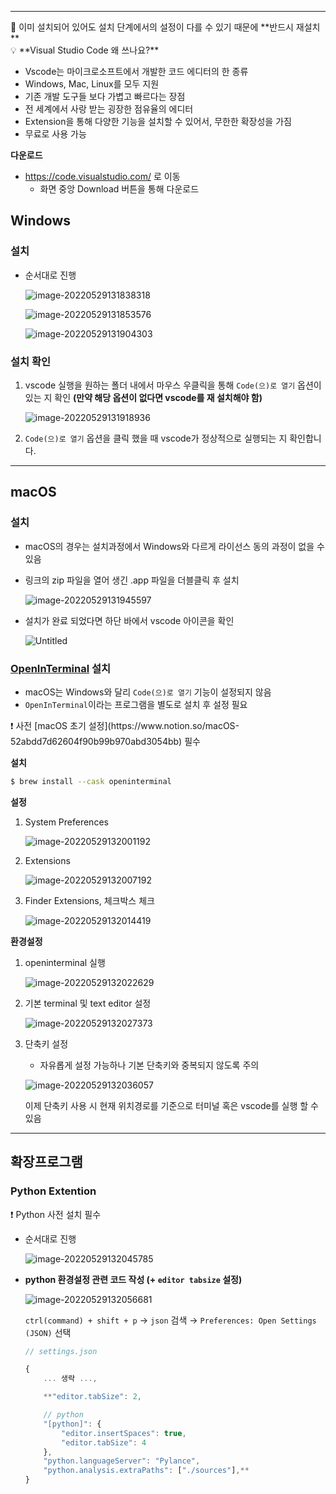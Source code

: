------

<aside> 📌 이미 설치되어 있어도 설치 단계에서의 설정이 다를 수 있기 때문에 **반드시 재설치**

</aside>

<aside> 💡 **Visual Studio Code 왜 쓰나요?**

- Vscode는 마이크로소프트에서 개발한 코드 에디터의 한 종류
- Windows, Mac, Linux를 모두 지원
- 기존 개발 도구들 보다 가볍고 빠르다는 장점
- 전 세계에서 사랑 받는 굉장한 점유율의 에디터
- Extension을 통해 다양한 기능을 설치할 수 있어서, 무한한 확장성을 가짐
- 무료로 사용 가능

</aside>

**다운로드**

- https://code.visualstudio.com/ 로 이동
  - 화면 중앙 Download 버튼을 통해 다운로드

## Windows

### 설치

- 순서대로 진행

  ![image-20220529131838318](C:\Users\dheld\AppData\Roaming\Typora\typora-user-images\image-20220529131838318.png)

  ![image-20220529131853576](C:\Users\dheld\AppData\Roaming\Typora\typora-user-images\image-20220529131853576.png)

  ![image-20220529131904303](C:\Users\dheld\AppData\Roaming\Typora\typora-user-images\image-20220529131904303.png)

### 설치 확인

1. vscode 실행을 원하는 폴더 내에서 마우스 우클릭을 통해 `Code(으)로 열기` 옵션이 있는 지 확인 **(만약 해당 옵션이 없다면 vscode를 재 설치해야 함)**

   ![image-20220529131918936](C:\Users\dheld\AppData\Roaming\Typora\typora-user-images\image-20220529131918936.png)

2. `Code(으)로 열기` 옵션을 클릭 했을 때 vscode가 정상적으로 실행되는 지 확인합니다.

   

------

## macOS

### 설치

- macOS의 경우는 설치과정에서 Windows와 다르게 라이선스 동의 과정이 없을 수 있음

- 링크의 zip 파일을 열어 생긴 .app 파일을 더블클릭 후 설치

  ![image-20220529131945597](C:\Users\dheld\AppData\Roaming\Typora\typora-user-images\image-20220529131945597.png)

- 설치가 완료 되었다면 하단 바에서 vscode 아이콘을 확인

  ![Untitled](https://s3-us-west-2.amazonaws.com/secure.notion-static.com/5996c742-5aa8-4311-8187-9600dd33a932/Untitled.png)

### [OpenInTerminal](https://github.com/Ji4n1ng/OpenInTerminal) 설치

- macOS는 Windows와 달리 `Code(으)로 열기` 기능이 설정되지 않음
- `OpenInTerminal`이라는 프로그램을 별도로 설치 후 설정 필요

<aside> ❗ 사전 [macOS 초기 설정](https://www.notion.so/macOS-52abdd7d62604f90b99b970abd3054bb) 필수

</aside>

**설치**

```bash
$ brew install --cask openinterminal
```

**설정**

1. System Preferences

   ![image-20220529132001192](C:\Users\dheld\AppData\Roaming\Typora\typora-user-images\image-20220529132001192.png)

2. Extensions

   ![image-20220529132007192](C:\Users\dheld\AppData\Roaming\Typora\typora-user-images\image-20220529132007192.png)

3. Finder Extensions, 체크박스 체크

   ![image-20220529132014419](C:\Users\dheld\AppData\Roaming\Typora\typora-user-images\image-20220529132014419.png)

**환경설정**

1. openinterminal 실행

   ![image-20220529132022629](C:\Users\dheld\AppData\Roaming\Typora\typora-user-images\image-20220529132022629.png)

2. 기본 terminal 및 text editor 설정

   ![image-20220529132027373](C:\Users\dheld\AppData\Roaming\Typora\typora-user-images\image-20220529132027373.png)

3. 단축키 설정

   - 자유롭게 설정 가능하나 기본 단축키와 중복되지 않도록 주의

   ![image-20220529132036057](C:\Users\dheld\AppData\Roaming\Typora\typora-user-images\image-20220529132036057.png)

   이제 단축키 사용 시 현재 위치경로를 기준으로 터미널 혹은 vscode를 실행 할 수 있음

------

## 확장프로그램

### Python Extention

<aside> ❗ Python 사전 설치 필수

</aside>

- 순서대로 진행

  ![image-20220529132045785](C:\Users\dheld\AppData\Roaming\Typora\typora-user-images\image-20220529132045785.png)

- **python 환경설정 관련 코드 작성 (+ `editor tabsize` 설정)**

  ![image-20220529132056681](C:\Users\dheld\AppData\Roaming\Typora\typora-user-images\image-20220529132056681.png)

  `ctrl(command) + shift + p` → `json` 검색 → `Preferences: Open Settings (JSON)` 선택

  ```jsx
  // settings.json
  
  {
      ... 생략 ...,
  
      **"editor.tabSize": 2,
  
      // python
      "[python]": {
          "editor.insertSpaces": true,
          "editor.tabSize": 4
      },
      "python.languageServer": "Pylance",
      "python.analysis.extraPaths": ["./sources"],**
  }
  ```